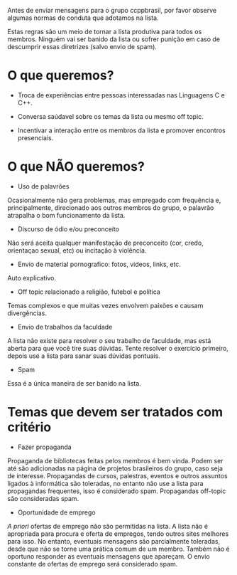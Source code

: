 Antes de enviar mensagens para o grupo ccppbrasil, por favor observe algumas normas de conduta que adotamos na lista.

Estas regras são um meio de tornar a lista produtiva para todos os membros. Ninguém vai ser banido da lista ou sofrer punição em caso de descumprir essas diretrizes (salvo envio de spam).

# O que queremos?

- Troca de experiências entre pessoas interessadas nas Linguagens C e C++. 

- Conversa saúdavel sobre os temas da lista ou mesmo off topic.

- Incentivar a interação entre os membros da lista e promover encontros presenciais.

# O que NÃO queremos?

- Uso de palavrões

Ocasionalmente não gera problemas, mas empregado com frequência e, principalmente, direcionado aos outros membros do grupo, o palavrão atrapalha o bom funcionamento da lista.

- Discurso de ódio e/ou preconceito

Não será aceita qualquer manifestação de preconceito (cor, credo, orientaçao sexual, etc) ou incitação à violência.

- Envio de material pornografico: fotos, videos, links, etc.

Auto explicativo.

- Off topic relacionado a religião, futebol e política

Temas complexos e que muitas vezes envolvem paixões e causam divergências.

- Envio de trabalhos da faculdade

A lista não existe para resolver o seu trabalho de faculdade, mas está aberta para que você tire suas dúvidas. Tente resolver o exercício primeiro, depois use a lista para sanar suas dúvidas pontuais.

- Spam

Essa é a única maneira de ser banido na lista.


# Temas que devem ser tratados com critério

- Fazer propaganda

Propaganda de bibliotecas feitas pelos membros é bem vinda. Podem ser até são adicionadas na página de projetos brasileiros do grupo, caso seja de interesse. Propagandas de cursos, palestras, eventos e outros assuntos ligados à informática são toleradas, no entanto não use a lista para propagandas frequentes, isso é considerado spam. Propagandas off-topic são consideradas spam.

- Oportunidade de emprego

_A priori_ ofertas de emprego não são permitidas na lista. A lista não é apropriada para procura e oferta de empregos, tendo outros sites melhores para isso. No entanto, eventuais mensagens são parcialmente toleradas, desde que não se torne uma prática comum de um membro. Também não é oportuno responder as eventuais mensagens que apareçam. O envio constante de ofertas de emprego será considerado spam.
